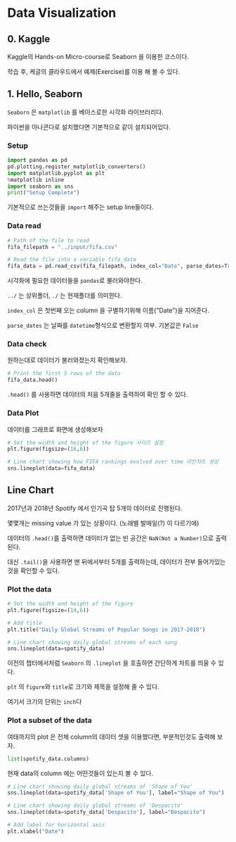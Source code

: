 # Data Visualization

## 0. Kaggle

Kaggle의 Hands-on Micro-course로 Seaborn 을 이용한 코스이다.

학습 후, 케글의 클라우드에서 예제(Exercise)를 이용 해 볼 수 있다.



## 1. Hello, Seaborn

`Seaborn` 은 `matplotlib` 를 베이스로한 시각화 라이브러리다.

파이썬을 아나콘다로 설치했다면 기본적으로 같이 설치되어있다.

### Setup

```python
import pandas as pd
pd.plotting.register_matplotlib_converters()
import matplotlib.pyplot as plt
%matplotlib inline
import seaborn as sns
print("Setup Complete")
```

기본적으로 쓰는것들을 `import` 해주는 setup line들이다.

### Data read

```python
# Path of the file to read
fifa_filepath = "../input/fifa.csv"

# Read the file into a variable fifa_data
fifa_data = pd.read_csv(fifa_filepath, index_col="Date", parse_dates=True)
```

시각화에 필요한 데이터들을 `pandas`로 불러와야한다. 

`../` 는 상위폴더,  `./` 는 현재폴더를 의미한다.

`index_col` 은 첫번째 오는 column 을 구별하기위해 이름("Date")을 지어준다.

`parse_dates` 는 날짜를 `datetime`형식으로 변환할지 여부. 기본값은 `False`

### Data check

원하는대로 데이터가 불러와졌는지 확인해보자.

```python
# Print the first 5 rows of the data
fifa_data.head()
```

`.head()` 를 사용하면 데이터의 처음 5개줄을 출력하여 확인 할 수 있다.



### Data Plot

데이터를 그래프로 화면에 생성해보자

```python
# Set the width and height of the figure 사이즈 설정
plt.figure(figsize=(16,6))

# Line chart showing how FIFA rankings evolved over time 라인차트 생성
sns.lineplot(data=fifa_data)
```



## Line Chart

2017년과 2018년 Spotify 에서  인기곡 탑 5개의 데이터로 진행된다.

몇몇개는 missing value 가 있는 상황이다. (노래별 발매일(?) 이 다르기에)

데이터의 `.head()`를 출력하면 데이터가 없는 빈 공간은 `NaN(Not a Number)`으로 출력된다.

대신 `.tail()`을 사용하면 맨 뒤에서부터 5개를 출력하는데, 데이터가 전부 들어가있는것을 확인할 수 있다.



### Plot the data

```python
# Set the width and height of the figure
plt.figure(figsize=(14,6))

# Add title
plt.title("Daily Global Streams of Popular Songs in 2017-2018")

# Line chart showing daily global streams of each song 
sns.lineplot(data=spotify_data)
```

이전의 챕터에서처럼 `Seaborn` 의 `.lineplot` 을 호출하면 간단하게 차트를 띄울 수 있다.

`plt` 의 `figure`와 `title`로 크기와 제목을 설정해 줄 수 있다.

여기서 크기의 단위는 `inch`다 



### Plot a subset of the data

여태까지의 plot 은 전체 column의 데이터 셋을 이용했다면, 부분적인것도 출력해 보자.

```python
list(spotify_data.columns)
```

현재 data의 column 에는 어떤것들이 있는지 볼 수 있다.



```python
# Line chart showing daily global streams of 'Shape of You'
sns.lineplot(data=spotify_data['Shape of You'], label="Shape of You")

# Line chart showing daily global streams of 'Despacito'
sns.lineplot(data=spotify_data['Despacito'], label="Despacito")

# Add label for horizontal axis
plt.xlabel("Date")
```

